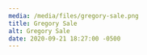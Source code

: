 ```yaml
---
media: /media/files/gregory-sale.png
title: Gregory Sale
alt: Gregory Sale
date: 2020-09-21 18:27:00 -0500
---
```

